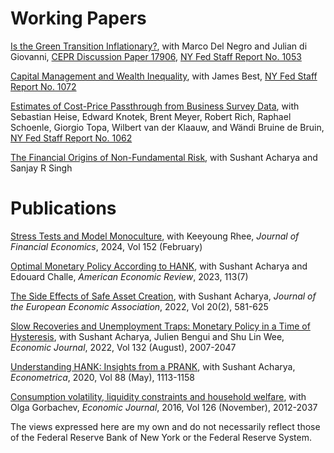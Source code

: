 # Working Papers

[Is the Green Transition Inflationary?](https://keshavdogra.github.io/papers/DNdiGDo_climate_inflation%20v2.pdf), with Marco Del Negro and Julian di Giovanni, [CEPR Discussion Paper 17906](https://cepr.org/publications/dp17906), [NY Fed Staff Report No. 1053](https://www.newyorkfed.org/research/staff_reports/sr1053) 

[Capital Management and Wealth Inequality](https://keshavdogra.github.io/papers/BestDogra_jan2024.pdf), with James Best, [NY Fed Staff Report No. 1072](https://www.newyorkfed.org/research/staff_reports/sr1072.html)

[Estimates of Cost-Price Passthrough from Business Survey Data](https://keshavdogra.github.io/papers/dogra_et_al_cost_price_passthrough.pdf), with Sebastian Heise, Edward Knotek, Brent Meyer, Robert Rich, Raphael Schoenle, Giorgio Topa, Wilbert van der Klaauw, and Wändi Bruine de Bruin, [NY Fed Staff Report No. 1062](https://www.newyorkfed.org/research/staff_reports/sr1062.html)

[The Financial Origins of Non-Fundamental Risk](https://keshavdogra.github.io/papers/ADS_Nov21.pdf), with Sushant Acharya and Sanjay R Singh

# Publications

[Stress Tests and Model Monoculture](https://doi.org/10.1016/j.jfineco.2023.103760), with Keeyoung Rhee, *Journal of Financial Economics*, 2024, Vol 152 (February)

[Optimal Monetary Policy According to HANK](https://doi.org/10.1257/aer.20200239), with Sushant Acharya and Edouard Challe, *American Economic Review*, 2023, 113(7)

[The Side Effects of Safe Asset Creation](https://doi.org/10.1093/jeea/jvab029), with Sushant Acharya, *Journal of the European Economic Association*, 2022, Vol 20(2), 581-625

[Slow Recoveries and Unemployment Traps: Monetary Policy in a Time of Hysteresis](https://doi.org/10.1093/ej/ueac016), with Sushant Acharya, Julien Bengui and Shu Lin Wee, *Economic Journal*, 2022, Vol 132 (August), 2007-2047

[Understanding HANK: Insights from a PRANK](https://doi.org/10.3982/ECTA16409), with Sushant Acharya, *Econometrica*, 2020, Vol 88 (May), 1113-1158

[Consumption volatility, liquidity constraints and household welfare](https://doi.org/10.1111/ecoj.12295), with Olga Gorbachev, *Economic Journal*, 2016, Vol 126 (November), 2012-2037




The views expressed here are my own and do not necessarily reflect those of the Federal Reserve Bank of New York or the Federal Reserve System.
